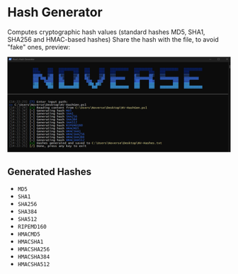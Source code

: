 # Hash Generator
Computes cryptographic hash values (standard hashes MD5, SHA1, SHA256 and HMAC-based hashes) Share the hash with the file, to avoid "fake" ones, preview:

![hashpre](https://github.com/5Noxi/Hash-Generator/blob/main/NV-Hash.png?raw=true)

## Generated Hashes
- `MD5`
- `SHA1`
- `SHA256`
- `SHA384`
- `SHA512`
- `RIPEMD160`
- `HMACMD5`
- `HMACSHA1`
- `HMACSHA256`
- `HMACSHA384`
- `HMACSHA512`
